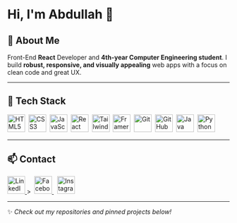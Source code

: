 # Hi, I'm Abdullah 👋

## 🚀 About Me
Front-End **React** Developer and **4th-year Computer Engineering student**. I build **robust, responsive, and visually appealing** web apps with a focus on clean code and great UX.

---

## 🧰 Tech Stack
<p align="left">
  <img alt="HTML5" title="HTML5" height="40" src="https://cdn.jsdelivr.net/gh/devicons/devicon/icons/html5/html5-original.svg" />&nbsp;
  <img alt="CSS3" title="CSS3" height="40" src="https://cdn.jsdelivr.net/gh/devicons/devicon/icons/css3/css3-original.svg" />&nbsp;
  <img alt="JavaScript" title="JavaScript" height="40" src="https://cdn.jsdelivr.net/gh/devicons/devicon/icons/javascript/javascript-original.svg" />&nbsp;
  <img alt="React" title="React.js" height="40" src="https://cdn.jsdelivr.net/gh/devicons/devicon/icons/react/react-original.svg" />&nbsp;
  <img alt="Tailwind CSS" title="Tailwind CSS" height="40" src="https://cdn.simpleicons.org/tailwindcss/38B2AC" />&nbsp;
  <img alt="Framer Motion" title="Framer Motion" height="40" src="https://cdn.simpleicons.org/framer" />&nbsp;
  <img alt="Git" title="Git" height="40" src="https://cdn.jsdelivr.net/gh/devicons/devicon/icons/git/git-original.svg" />&nbsp;
  <img alt="GitHub" title="GitHub" height="40" src="https://cdn.jsdelivr.net/gh/devicons/devicon/icons/github/github-original.svg" />&nbsp;
  <img alt="Java" title="Java" height="40" src="https://cdn.jsdelivr.net/gh/devicons/devicon/icons/java/java-original.svg" />&nbsp;
  <img alt="Python" title="Python" height="40" src="https://cdn.jsdelivr.net/gh/devicons/devicon/icons/python/python-original.svg" />&nbsp;
</p>

---

## 📫 Contact
<p align="left">
  <a href="https://www.linkedin.com/in/abdullah-abusharekh-632b73172/" target="_blank">
  <img alt="LinkedIn" title="LinkedIn" height="40" src="https://www.vectorlogo.zone/logos/linkedin/linkedin-icon.svg" />
</a>>&nbsp;
  <a href="https://www.facebook.com/abdullah.abusharekh" target="_blank">
    <img alt="Facebook" title="Facebook" height="40" src="https://cdn.simpleicons.org/facebook/1877F2" />
  </a>&nbsp;
  <a href="https://www.instagram.com/abdullah.abusharekh/" target="_blank">
    <img alt="Instagram" title="Instagram" height="40" src="https://cdn.simpleicons.org/instagram/E4405F" />
  </a>
</p>

---
✨ _Check out my repositories and pinned projects below!_

